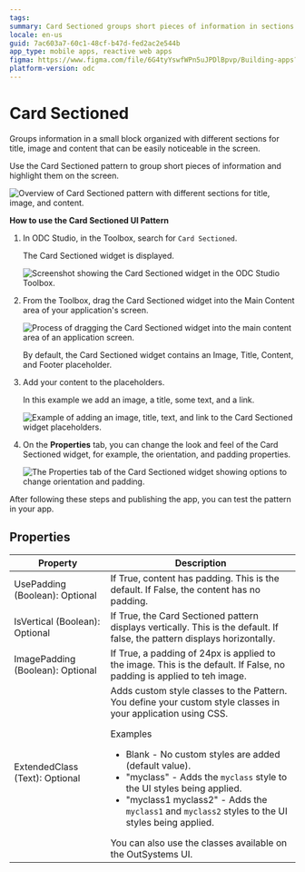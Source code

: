 ```yaml
---
tags: 
summary: Card Sectioned groups short pieces of information in sections and highlights them on the screen.
locale: en-us
guid: 7ac603a7-60c1-48cf-b47d-fed2ac2e544b
app_type: mobile apps, reactive web apps
figma: https://www.figma.com/file/6G4tyYswfWPn5uJPDlBpvp/Building-apps?type=design&node-id=3203%3A10663&t=ZwHw8hXeFhwYsO5V-1
platform-version: odc
---
```


# Card Sectioned

Groups information in a small block organized with different sections for title, image and content that can be easily noticeable in the screen.

Use the Card Sectioned pattern to group short pieces of information and highlight them on the screen.

![Overview of Card Sectioned pattern with different sections for title, image, and content.](images/cardsection-3.png "Card Sectioned Pattern Overview")

**How to use the Card Sectioned UI Pattern**

1. In ODC Studio, in the Toolbox, search for `Card Sectioned`.

    The Card Sectioned widget is displayed.

    ![Screenshot showing the Card Sectioned widget in the ODC Studio Toolbox.](images/cardsection-1-ss.png "Card Sectioned Widget in ODC Studio Toolbox")

1. From the Toolbox, drag the Card Sectioned widget into the Main Content area of your application's screen.

    ![Process of dragging the Card Sectioned widget into the main content area of an application screen.](images/cardsection-2-ss.png "Dragging Card Sectioned Widget into Main Content Area")

    By default, the Card Sectioned widget contains an Image, Title, Content, and Footer placeholder.

1. Add your content to the placeholders.

    In this example we add an image, a title, some text, and a link.

    ![Example of adding an image, title, text, and link to the Card Sectioned widget placeholders.](images/cardsection-4-ss.png "Adding Content to Card Sectioned Widget")

1. On the **Properties** tab, you can change the look and feel of the Card Sectioned widget, for example, the orientation, and padding properties.

    ![The Properties tab of the Card Sectioned widget showing options to change orientation and padding.](images/cardsection-5-ss.png "Card Sectioned Widget Properties Tab")

After following these steps and publishing the app, you can test the pattern in your app.

## Properties

| Property                         | Description                                                                                                                                                                                                                                                                                                                                                                                                                                                                                                                                                                                                          |
|----------------------------------|----------------------------------------------------------------------------------------------------------------------------------------------------------------------------------------------------------------------------------------------------------------------------------------------------------------------------------------------------------------------------------------------------------------------------------------------------------------------------------------------------------------------------------------------------------------------------------------------------------------------|
| UsePadding (Boolean): Optional   | If True, content has padding. This is the default. If False, the content has no padding.                                                                                                                                                                                                                                                                                                                                                                                                                                                                                                                             |
| IsVertical (Boolean): Optional   | If True, the Card Sectioned pattern displays vertically. This is the default. If false, the pattern displays horizontally.                                                                                                                                                                                                                                                                                                                                                                                                                                                                                           |
| ImagePadding (Boolean): Optional | If True, a padding of 24px is applied to the image. This is the default. If False, no padding is applied to teh image.                                                                                                                                                                                                                                                                                                                                                                                                                                                                                               |
| ExtendedClass (Text): Optional   | Adds custom style classes to the Pattern. You define your custom style classes in your application using CSS.<p>Examples</p><ul><li>Blank - No custom styles are added (default value).</li><li>"myclass" - Adds the ``myclass`` style to the UI styles being applied.</li><li>"myclass1 myclass2" - Adds the ``myclass1`` and ``myclass2`` styles to the UI styles being applied.</li></ul>You can also use the classes available on the OutSystems UI. |
